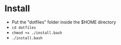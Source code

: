 # Install
- Put the "dotfiles" folder inside the $HOME directory
- `cd dotfiles`
- `chmod +x ./install.bash`
- `./install.bash`
